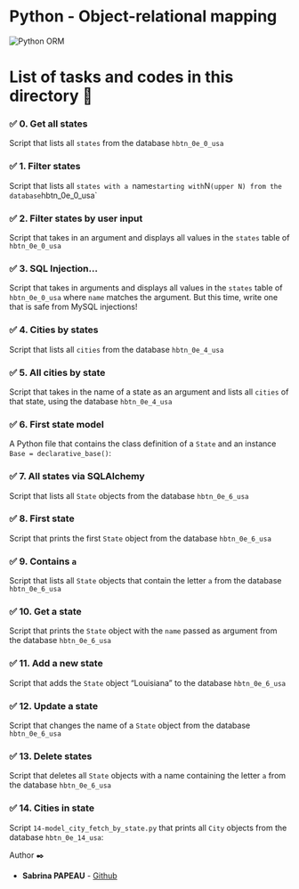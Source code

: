 # Python - Object-relational mapping

![Python ORM](https://zupimages.net/up/23/48/w08s.png) 

# List of tasks and codes in this directory :memo:


### :white_check_mark: 0. Get all states
Script that lists all `states` from the database `hbtn_0e_0_usa`


### :white_check_mark: 1. Filter states
Script that lists all `states with a `name` starting with `N` (upper N) from the database `hbtn_0e_0_usa`


### :white_check_mark: 2. Filter states by user input
Script that takes in an argument and displays all values in the `states` table of `hbtn_0e_0_usa` 


### :white_check_mark: 3. SQL Injection...
Script that takes in arguments and displays all values in the `states` table of `hbtn_0e_0_usa` where `name` matches the argument. But this time, write one that is safe from MySQL injections!


### :white_check_mark: 4. Cities by states
Script that lists all `cities` from the database `hbtn_0e_4_usa`


### :white_check_mark: 5. All cities by state
Script that takes in the name of a state as an argument and lists all `cities` of that state, using the database `hbtn_0e_4_usa`


### :white_check_mark: 6. First state model
A Python file that contains the class definition of a `State` and an instance `Base = declarative_base()`:


### :white_check_mark: 7. All states via SQLAlchemy
Script that lists all `State` objects from the database `hbtn_0e_6_usa`


### :white_check_mark: 8. First state
Script that prints the first `State` object from the database `hbtn_0e_6_usa`


### :white_check_mark: 9. Contains `a`
Script that lists all `State` objects that contain the letter `a` from the database `hbtn_0e_6_usa`


### :white_check_mark: 10. Get a state
Script that prints the `State` object with the `name` passed as argument from the database `hbtn_0e_6_usa`


### :white_check_mark: 11. Add a new state
Script that adds the `State` object “Louisiana” to the database `hbtn_0e_6_usa`


### :white_check_mark: 12. Update a state
Script that changes the name of a `State` object from the database `hbtn_0e_6_usa`


### :white_check_mark: 13. Delete states
Script that deletes all `State` objects with a name containing the letter `a` from the database `hbtn_0e_6_usa`


### :white_check_mark: 14. Cities in state
Script `14-model_city_fetch_by_state.py` that prints all `City` objects from the database `hbtn_0e_14_usa`:


Author :black_nib:

* **Sabrina PAPEAU** - [Github](https://github.com/Holbiwan)
